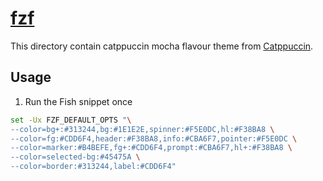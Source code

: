 # [fzf](https://github.com/junegunn/fzf)

This directory contain catppuccin mocha flavour theme from [Catppuccin](https://github.com/catppuccin/fzf).

## Usage

1. Run the Fish snippet once

```sh
set -Ux FZF_DEFAULT_OPTS "\
--color=bg+:#313244,bg:#1E1E2E,spinner:#F5E0DC,hl:#F38BA8 \
--color=fg:#CDD6F4,header:#F38BA8,info:#CBA6F7,pointer:#F5E0DC \
--color=marker:#B4BEFE,fg+:#CDD6F4,prompt:#CBA6F7,hl+:#F38BA8 \
--color=selected-bg:#45475A \
--color=border:#313244,label:#CDD6F4"
```
